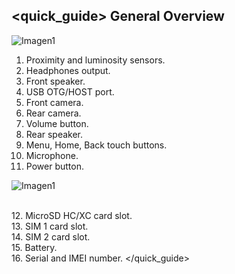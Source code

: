 ## <quick_guide> General Overview

![Imagen1](http://static.energysistem.com/images/manuals/39530/535565e5544ec.jpg)

1. Proximity and luminosity sensors.
2. Headphones output.
3. Front speaker.
4. USB OTG/HOST port.
5. Front camera.
6. Rear camera.
7. Volume button.
8. Rear speaker.
9. Menu, Home, Back touch buttons.
10. Microphone.
11. Power button.

![Imagen1](http://static.energysistem.com/images/manuals/39530/535565f242a11.jpg)

<br>12. MicroSD HC/XC card slot.<br>13. SIM 1 card slot.<br>14. SIM 2 card slot.<br>15. Battery.<br>16. Serial and IMEI number.
</quick_guide>
